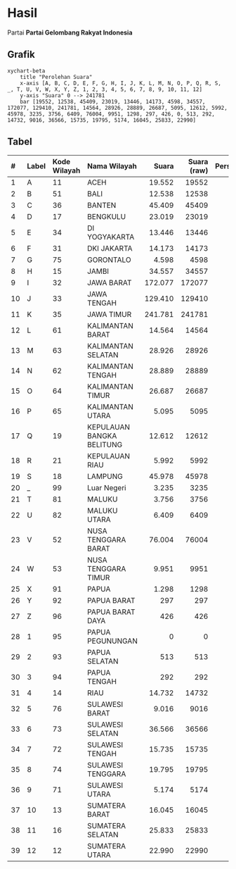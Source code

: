 # Hasil

Partai **Partai Gelombang Rakyat Indonesia**

## Grafik

```mermaid
xychart-beta
    title "Perolehan Suara"
    x-axis [A, B, C, D, E, F, G, H, I, J, K, L, M, N, O, P, Q, R, S, _, T, U, V, W, X, Y, Z, 1, 2, 3, 4, 5, 6, 7, 8, 9, 10, 11, 12]
    y-axis "Suara" 0 --> 241781
    bar [19552, 12538, 45409, 23019, 13446, 14173, 4598, 34557, 172077, 129410, 241781, 14564, 28926, 28889, 26687, 5095, 12612, 5992, 45978, 3235, 3756, 6409, 76004, 9951, 1298, 297, 426, 0, 513, 292, 14732, 9016, 36566, 15735, 19795, 5174, 16045, 25833, 22990]
```

## Tabel

| #  | Label | Kode Wilayah | Nama Wilayah              | Suara   | Suara (raw) | Persentase |
|:-- |:----- |:------------ |:------------------------- | -------:| -----------:| ----------:|
| 1  | A     | 11           | ACEH                      | 19.552  | 19552       | 1,70       |
| 2  | B     | 51           | BALI                      | 12.538  | 12538       | 1,09       |
| 3  | C     | 36           | BANTEN                    | 45.409  | 45409       | 3,96       |
| 4  | D     | 17           | BENGKULU                  | 23.019  | 23019       | 2,01       |
| 5  | E     | 34           | DI YOGYAKARTA             | 13.446  | 13446       | 1,17       |
| 6  | F     | 31           | DKI JAKARTA               | 14.173  | 14173       | 1,24       |
| 7  | G     | 75           | GORONTALO                 | 4.598   | 4598        | 0,40       |
| 8  | H     | 15           | JAMBI                     | 34.557  | 34557       | 3,01       |
| 9  | I     | 32           | JAWA BARAT                | 172.077 | 172077      | 15,00      |
| 10 | J     | 33           | JAWA TENGAH               | 129.410 | 129410      | 11,28      |
| 11 | K     | 35           | JAWA TIMUR                | 241.781 | 241781      | 21,07      |
| 12 | L     | 61           | KALIMANTAN BARAT          | 14.564  | 14564       | 1,27       |
| 13 | M     | 63           | KALIMANTAN SELATAN        | 28.926  | 28926       | 2,52       |
| 14 | N     | 62           | KALIMANTAN TENGAH         | 28.889  | 28889       | 2,52       |
| 15 | O     | 64           | KALIMANTAN TIMUR          | 26.687  | 26687       | 2,33       |
| 16 | P     | 65           | KALIMANTAN UTARA          | 5.095   | 5095        | 0,44       |
| 17 | Q     | 19           | KEPULAUAN BANGKA BELITUNG | 12.612  | 12612       | 1,10       |
| 18 | R     | 21           | KEPULAUAN RIAU            | 5.992   | 5992        | 0,52       |
| 19 | S     | 18           | LAMPUNG                   | 45.978  | 45978       | 4,01       |
| 20 | _     | 99           | Luar Negeri               | 3.235   | 3235        | 0,28       |
| 21 | T     | 81           | MALUKU                    | 3.756   | 3756        | 0,33       |
| 22 | U     | 82           | MALUKU UTARA              | 6.409   | 6409        | 0,56       |
| 23 | V     | 52           | NUSA TENGGARA BARAT       | 76.004  | 76004       | 6,62       |
| 24 | W     | 53           | NUSA TENGGARA TIMUR       | 9.951   | 9951        | 0,87       |
| 25 | X     | 91           | PAPUA                     | 1.298   | 1298        | 0,11       |
| 26 | Y     | 92           | PAPUA BARAT               | 297     | 297         | 0,03       |
| 27 | Z     | 96           | PAPUA BARAT DAYA          | 426     | 426         | 0,04       |
| 28 | 1     | 95           | PAPUA PEGUNUNGAN          | 0       | 0           | 0,00       |
| 29 | 2     | 93           | PAPUA SELATAN             | 513     | 513         | 0,04       |
| 30 | 3     | 94           | PAPUA TENGAH              | 292     | 292         | 0,03       |
| 31 | 4     | 14           | RIAU                      | 14.732  | 14732       | 1,28       |
| 32 | 5     | 76           | SULAWESI BARAT            | 9.016   | 9016        | 0,79       |
| 33 | 6     | 73           | SULAWESI SELATAN          | 36.566  | 36566       | 3,19       |
| 34 | 7     | 72           | SULAWESI TENGAH           | 15.735  | 15735       | 1,37       |
| 35 | 8     | 74           | SULAWESI TENGGARA         | 19.795  | 19795       | 1,73       |
| 36 | 9     | 71           | SULAWESI UTARA            | 5.174   | 5174        | 0,45       |
| 37 | 10    | 13           | SUMATERA BARAT            | 16.045  | 16045       | 1,40       |
| 38 | 11    | 16           | SUMATERA SELATAN          | 25.833  | 25833       | 2,25       |
| 39 | 12    | 12           | SUMATERA UTARA            | 22.990  | 22990       | 2,00       |



